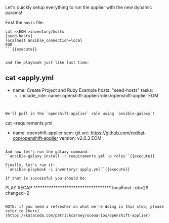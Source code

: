 Let's quickly setup everything to run the applier with the new dynamic params!

First the `hosts` file:

```
cat <<EOM >inventory/hosts
[seed-hosts]
localhost ansible_connection=local
EOM
```{{execute}}


and the playbook just like last time:

```
cat <<EOM >apply.yml
---
- name: Create Project and Ruby Example 
  hosts: "seed-hosts"
  tasks:
    - include_role:
        name: openshift-applier/roles/openshift-applier
EOM
```{{execute}} 


We'll pull in the `openshift-applier` role using `ansible-galaxy`!
```
cat <<EOM >requirements.yml
- name: openshift-applier
  scm: git
  src: https://github.com/redhat-cop/openshift-applier
  version: v2.0.3
EOM
```{{execute}}

And now let's run the galaxy command:
``ansible-galaxy install -r requirements.yml -p roles``{{execute}}

Finally, let's run it!
``ansible-playbook -i inventory/ apply.yml``{{execute}}

If that is successful you should be:

```
PLAY RECAP ***********************************
localhost                  : ok=29   changed=2
```

NOTE: if you need a refresher on what we're doing in this step, please refer to [here](https://katacoda.com/patrickcarney/scenarios/openshift-applier)
